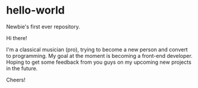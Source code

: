 # hello-world
Newbie's first ever repository.

Hi there!

I'm a classical musician (pro), trying to become a new person and convert to programming.
My goal at the moment is becoming a front-end developer.
Hoping to get some feedback from you guys on my upcoming new projects in the future.

Cheers!
